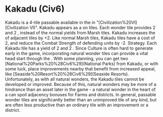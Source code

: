 # Kakadu (Civ6)

Kakadu is a 4-tile passable available in the in "[Civilization%20VI](Civilization VI)". Kakadu appears as a on tiles. Each wonder tile provides 2 and 2 , instead of the normal yields from Marsh tiles. Kakadu increases the of adjacent tiles by +2.
Like normal Marsh tiles, Kakadu tiles have a cost of 2, and reduce the Combat Strength of defending units by -2.
Strategy.
Each Kakadu tile has a yield of 2 and 2 . Since Culture is often hard to generate early in the game, incorporating natural wonder tiles can provide a vital head start through the . With some planning, you can get two [National%20Parks%20%28Civ6%29](National Parks) from Kakadu, or with some luck, place improvements nearby that benefit from increased appeal, like [Seaside%20Resort%20%28Civ6%29](Seaside Resorts).
Unfortunately, as with all natural wonders, the Kakadu tiles cannot be developed or improved. Because of this, natural wonders may be more of a hindrance than an asset later in the game - a natural wonder in the heart of a can spoil adjacency bonuses for Farms and districts. In general, passable wonder tiles are significantly better than an unimproved tile of any kind, but are often less productive than an ordinary tile with an improvement or a district.